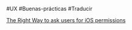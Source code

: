 #UX #Buenas-prácticas #Traducir

[The Right Way to ask users for iOS permissions](https://techcrunch.com/2014/04/04/the-right-way-to-ask-users-for-ios-permissions/)